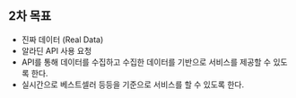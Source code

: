 ## 2차 목표

- 진짜 데이터 (Real Data)
- 알라딘 API 사용 요청
- API를 통해 데이터를 수집하고 수집한 데이터를 기반으로 서비스를 제공할 수 있도록 한다.
- 실시간으로 베스트셀러 등등을 기준으로 서비스를 할 수 있도록 한다.
